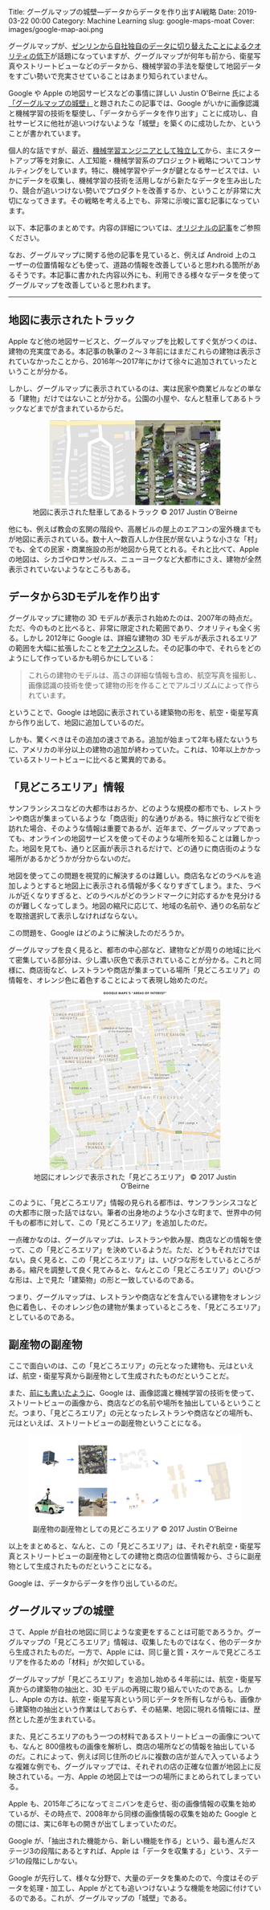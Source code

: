 Title: グーグルマップの城壁—データからデータを作り出すAI戦略
Date: 2019-03-22 00:00
Category: Machine Learning
slug: google-maps-moat
Cover: images/google-map-aoi.png

グーグルマップが、[ゼンリンから自社独自のデータに切り替えたことによるクオリティの低下](https://japanese.engadget.com/2019/03/22/google/)が話題になっていますが、グーグルマップが何年も前から、衛星写真やストリートビューなどのデータから、機械学習の手法を駆使して地図データをすごい勢いで充実させていることはあまり知られていません。

Google や Apple の地図サービスなどの事情に詳しい Justin O'Beirne 氏による[「グーグルマップの城壁」](https://www.justinobeirne.com/google-maps-moat)と題されたこの記事では、Google がいかに画像認識と機械学習の技術を駆使し、「データからデータを作り出す」ことに成功し、自社サービスに他社が追いつけないような「城壁」を築くのに成功したか、ということが書かれています。

個人的な話ですが、最近、[機械学習エンジニアとして独立して](http://masatohagiwara.net/leaving-startup-and-becoming-independent.html)から、主にスタートアップ等を対象に、人工知能・機械学習系のプロジェクト戦略についてコンサルティングをしています。特に、機械学習やデータが鍵となるサービスでは、いかにデータを収集し、機械学習の技術を活用しながら新たなデータを生み出したり、競合が追いつけない勢いでプロダクトを改善するか、ということが非常に大切になってきます。その戦略を考える上でも、非常に示唆に富む記事になっています。

以下、本記事のまとめです。内容の詳細については、[オリジナルの記事](https://www.justinobeirne.com/google-maps-moat)をご参照ください。

なお、グーグルマップに関する他の記事を見ていると、例えば Android 上のユーザーの位置情報なども使って、道路の情報を改善していると思われる箇所があるそうです。本記事に書かれた内容以外にも、利用できる様々なデータを使ってグーグルマップを改善していると思われます。

---

## 地図に表示されたトラック

Apple など他の地図サービスと、グーグルマップを比較してすぐ気がつくのは、建物の充実度である。本記事の執筆の２〜３年前にはまだこれらの建物は表示されていなかったことから、2016年〜2017年にかけて徐々に追加されていったということが分かる。

しかし、グーグルマップに表示されているのは、実は民家や商業ビルなどの単なる「建物」だけではないことが分かる。公園の小屋や、なんと駐車してあるトラックなどまでが含まれているからだ。

<figure style="text-align: center">
	<img src="images/google-map-trailers.jpg" width="80%"/>
	<figcaption>地図に表示された駐車してあるトラック © 2017 Justin O’Beirne</figcaption>
</figure>

他にも、例えば教会の玄関の階段や、高層ビルの屋上のエアコンの室外機までもが地図に表示されている。数十人〜数百人しか住民が居ないような小さな「村」でも、全ての民家・商業施設の形が地図から見てとれる。それと比べて、Apple の地図は、シカゴやロサンゼルス、ニューヨークなど大都市にさえ、建物が全然表示されていないようなところもある。

## データから3Dモデルを作り出す

グーグルマップに建物の 3D モデルが表示され始めたのは、2007年の時点だ。ただ、今のものと比べると、非常に限定された範囲であり、クオリティも全く劣る。しかし 2012年に Google は、詳細な建物の 3D モデルが表示されるエリアの範囲を大幅に拡張したことを[アナウンス](https://maps.googleblog.com/2012/10/expanded-coverage-of-building.html)した。その記事の中で、それらをどのようにして作っているかも明らかにしている：

> これらの建物のモデルは、高さの詳細な情報も含め、航空写真を撮影し、画像認識の技術を使って建物の形を作ることでアルゴリズムによって作られています。

ということで、Google は地図に表示されている建築物の形を、航空・衛星写真から作り出して、地図に追加しているのだ。

しかも、驚くべきはその追加の速さである。追加が始まって2年も経たないうちに、アメリカの半分以上の建物の追加が終わっていた。これは、10年以上かかっているストリートビューに比べると驚異的である。

## 「見どころエリア」情報

サンフランシスコなどの大都市はおろか、どのような規模の都市でも、レストランや商店が集まっているような「商店街」的な通りがある。特に旅行などで街を訪れた場合、そのような情報は重要であるが、近年まで、グーグルマップであっても、オンラインの地図サービスを使ってそのような場所を知ることは難しかった。地図を見ても、通りと区画が表示されるだけで、どの通りに商店街のような場所があるかどうかが分からないのだ。

地図を使ってこの問題を視覚的に解決するのは難しい。商店名などのラベルを追加しようとすると地図上に表示される情報が多くなりすぎてしまう。また、ラベルが近くなりすぎると、どのラベルがどのランドマークに対応するかを見分けるのが難しくなってしまう。地図の縮尺に応じて、地域の名前や、通りの名前などを取捨選択して表示しなければならない。

この問題を、Google はどのように解決したのだろうか。

グーグルマップを良く見ると、都市の中心部など、建物などが周りの地域に比べて密集している部分は、少し濃い灰色で表示されていることが分かる。これと同様に、商店街など、レストランや商店が集まっている場所「見どころエリア」の情報を、オレンジ色に着色することによって表現し始めたのだ。

<figure style="text-align: center">
	<img src="images/google-map-aoi.png" width="80%"/>
	<figcaption>地図にオレンジで表示された「見どころエリア」 © 2017 Justin O’Beirne</figcaption>
</figure>

このように、「見どころエリア」情報の見られる都市は、サンフランシスコなどの大都市に限った話ではない。筆者の出身地のような小さな町まで、世界中の何千もの都市に対して、この「見どころエリア」を追加したのだ。

一点確かなのは、グーグルマップは、レストランや飲み屋、商店などの情報を使って、この「見どころエリア」を決めているようだ。ただ、どうもそれだけではない。良く見ると、この「見どころエリア」は、いびつな形をしているところがある。縮尺を調整して良く見てみると、なんとこの「見どころエリア」のいびつな形は、上で見た「建築物」の形と一致しているのである。


つまり、グーグルマップは、レストランや商店などを含んでいる建物をオレンジ色に着色し、そのオレンジ色の建物が集まっているところを、「見どころエリア」としているのである。

## 副産物の副産物

ここで面白いのは、この「見どころエリア」の元となった建物も、元はといえば、航空・衛星写真から副産物として生成されたものだということだ。

また、[前にも書いたように](https://www.justinobeirne.com/a-year-of-google-maps-and-apple-maps)、Google は、画像認識と機械学習の技術を使って、ストリートビューの画像から、商店などの名前や場所を抽出しているということだ。つまり、「見どころエリア」の元となったレストランや商店などの場所も、元はといえば、ストリートビューの副産物ということになる。

<figure style="text-align: center">
	<img src="images/google-map-byproducts.png" width="100%"/>
	<figcaption>副産物の副産物としての見どころエリア © 2017 Justin O’Beirne</figcaption>
</figure>

以上をまとめると、なんと、この「見どころエリア」は、それぞれ航空・衛星写真とストリートビューの副産物としての建物と商店の位置情報から、さらに副産物として生成されたものだということになる。

Google は、データからデータを作り出しているのだ。

## グーグルマップの城壁

さて、Apple が自社の地図に同じような変更をすることは可能であろうか。グーグルマップの「見どころエリア」情報は、収集したものではなく、他のデータから生成されたものだ。一方で、Apple には、同じ量と質・スケールで見どころエリアを作るための「材料」が欠如している。

グーグルマップが「見どころエリア」を追加し始める４年前には、航空・衛星写真からの建築物の抽出と、3D モデルの再現に取り組んでいたのである。しかし、Apple の方は、航空・衛星写真という同じデータを所有しながらも、画像から建築物の抽出という作業はしておらず、その結果、地図に現れる情報には、歴然とした差が生まれている。

また、見どころエリアのもう一つの材料であるストリートビューの画像についても、なんと 800億枚もの画像を解析し、商店の場所などの情報を抽出しているのだ。これによって、例えば同じ住所のビルに複数の店が並んで入っているような複雑な例でも、グーグルマップでは、それぞれの店の正確な位置が地図上に反映されている。一方、Apple の地図上では一つの場所にまとめられてしまっている。

Apple も、2015年ごろになってミニバンを走らせ、街の画像情報の収集を始めているが、その時点で、2008年から同様の画像情報の収集を始めた Google との間には、実に6年もの開きが出てしまっていたのだ。

Google が、「抽出された機能から、新しい機能を作る」という、最も進んだステージ3の段階にあるとすれば、Apple は「データを収集する」という、ステージ1の段階にしかない。

Google が先行して、様々な分野で、大量のデータを集めたので、今度はそのデータを処理・加工し、Apple がとても追いつけないような機能を地図に付けているのである。これが、グーグルマップの「城壁」である。

